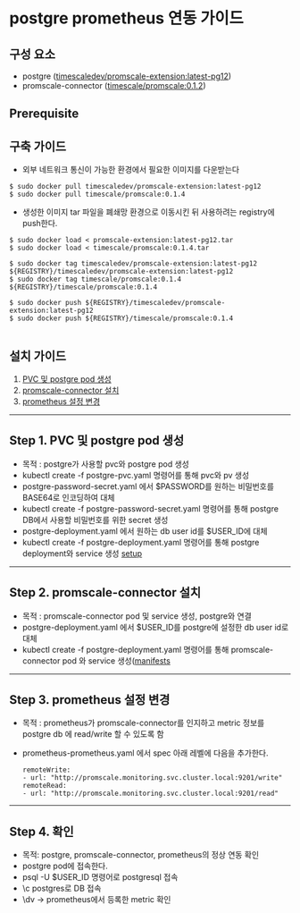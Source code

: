 
# postgre prometheus 연동 가이드

## 구성 요소
* postgre ([timescaledev/promscale-extension:latest-pg12](https://hub.docker.com/layers/timescaledev/promscale-extension/latest-pg12/images/sha256-77fa2ea35276a0c28fa460b45a98fbfd7250c24e70628d0a6b18737d357793a8?context=explore))
* promscale-connector ([timescale/promscale:0.1.2](https://hub.docker.com/layers/timescale/promscale/0.1.4/images/sha256-de1c4e0d0c5e6c91be2ba18faea7a663793db3535d18a57cbe5608e4e63cd41b?context=explore))

## Prerequisite


## 구축 가이드
* 외부 네트워크 통신이 가능한 환경에서 필요한 이미지를 다운받는다
```
$ sudo docker pull timescaledev/promscale-extension:latest-pg12
$ sudo docker pull timescale/promscale:0.1.4
```
* 생성한 이미지 tar 파일을 폐쇄망 환경으로 이동시킨 뒤 사용하려는 registry에 push한다.
```
$ sudo docker load < promscale-extension:latest-pg12.tar
$ sudo docker load < timescale/promscale:0.1.4.tar
    
$ sudo docker tag timescaledev/promscale-extension:latest-pg12 ${REGISTRY}/timescaledev/promscale-extension:latest-pg12
$ sudo docker tag timescale/promscale:0.1.4 ${REGISTRY}/timescale/promscale:0.1.4
  
$ sudo docker push ${REGISTRY}/timescaledev/promscale-extension:latest-pg12
$ sudo docker push ${REGISTRY}/timescale/promscale:0.1.4
	
```
	
	
	

## 설치 가이드
1. [PVC 및 postgre pod 생성](#step-1-prometheus-namespace-%EB%B0%8F-crd-%EC%83%9D%EC%84%B1)
2. [promscale-connector 설치](#step-2-prometheus-%EB%AA%A8%EB%93%88%EB%93%A4%EC%97%90-%EB%8C%80%ED%95%9C-deploy-%EB%B0%8F-rbac-%EC%83%9D%EC%84%B1)
3. [prometheus 설정 변경](#step-3-kube-scheduler-%EC%99%80-kube-controller-manager-%EC%84%A4%EC%A0%95)
	
***

## Step 1. PVC 및 postgre pod 생성
* 목적 : postgre가 사용할 pvc와 postgre pod 생성
* kubectl create -f postgre-pvc.yaml 명령어를 통해 pvc와 pv 생성
* postgre-password-secret.yaml 에서 $PASSWORD를 원하는 비밀번호를 BASE64로 인코딩하여 대체
* kubectl create -f postgre-password-secret.yaml 명령어를 통해 postgre DB에서 사용할 비밀번호를 위한 secret 생성
* postgre-deployment.yaml 에서 원하는 db user id를 $USER_ID에 대체
* kubectl create -f postgre-deployment.yaml 명령어를 통해 postgre deployment와 service 생성
[setup](/manifest/setup)

***

## Step 2. promscale-connector 설치
* 목적 : promscale-connector pod 및 service 생성, postgre와 연결
* postgre-deployment.yaml 에서 $USER_ID를 postgre에 설정한 db user id로 대체
* kubectl create -f postgre-deployment.yaml 명령어를 통해 promscale-connector pod 와 service 생성([manifests](/manifest/manifests)

***

## Step 3. prometheus 설정 변경

* 목적 : prometheus가 promscale-connector를 인지하고 metric 정보를 postgre db 에 read/write 할 수 있도록 함

* prometheus-prometheus.yaml 에서 spec 아래 레벨에 다음을 추가한다.
	```
  remoteWrite:
    - url: "http://promscale.monitoring.svc.cluster.local:9201/write"
  remoteRead:
    - url: "http://promscale.monitoring.svc.cluster.local:9201/read"
	```


***

## Step 4. 확인
* 목적: postgre, promscale-connector, prometheus의 정상 연동 확인
* postgre pod에 접속한다.
* psql -U $USER_ID 명령어로 postgresql 접속
* \c postgres로 DB 접속
* \dv  → prometheus에서 등록한 metric 확인


